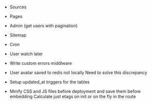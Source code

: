 * Sources
* Pages
* Admin (get users with pagination)
* Sitemap
* Cron
* User watch later

* Write custom errors middlware

* User avatar saved to redis not locally
  Need to solve this discrepancy

* Setup updated_at triggers for the tables
* Minify CSS and JS files before deployment and save them before embedding
  Calculate just etags on init or on the fly in the route